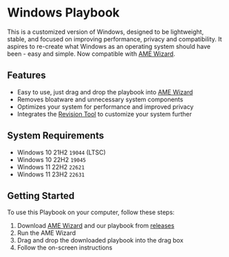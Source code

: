 # Windows Playbook

This is a customized version of Windows, designed to be lightweight, stable, and focused on improving performance, privacy and compatibility. It aspires to re-create what Windows as an operating system should have been - easy and simple. Now compatible with [AME Wizard](https://ameliorated.io).

## Features

- Easy to use, just drag and drop the playbook into [AME Wizard](https://ameliorated.io)
- Removes bloatware and unnecessary system components
- Optimizes your system for performance and improved privacy
- Integrates the [Revision Tool](https://github.com/meetrevision/revision-tool) to customize your system further

## System Requirements

- Windows 10 21H2 `19044` (LTSC)
- Windows 10 22H2 `19045`
- Windows 11 22H2 `22621`
- Windows 11 23H2 `22631`

## Getting Started

To use this Playbook on your computer, follow these steps:

1. Download [AME Wizard](https://ameliorated.io) and our playbook from [releases](https://github.com/GarciaLnk/windows-playbook/releases)
2. Run the AME Wizard
3. Drag and drop the downloaded playbook into the drag box
4. Follow the on-screen instructions
